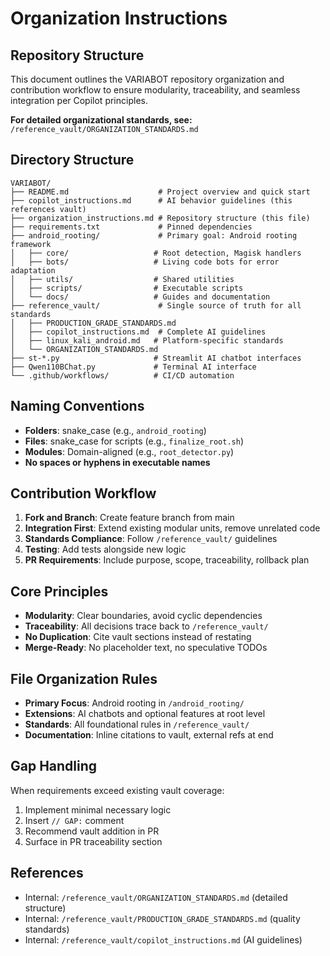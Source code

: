 # Organization Instructions

## Repository Structure

This document outlines the VARIABOT repository organization and contribution workflow to ensure modularity, traceability, and seamless integration per Copilot principles.

**For detailed organizational standards, see:** `/reference_vault/ORGANIZATION_STANDARDS.md`

## Directory Structure

```
VARIABOT/
├── README.md                    # Project overview and quick start
├── copilot_instructions.md      # AI behavior guidelines (this references vault)
├── organization_instructions.md # Repository structure (this file)
├── requirements.txt             # Pinned dependencies
├── android_rooting/             # Primary goal: Android rooting framework
│   ├── core/                   # Root detection, Magisk handlers
│   ├── bots/                   # Living code bots for error adaptation
│   ├── utils/                  # Shared utilities
│   ├── scripts/                # Executable scripts
│   └── docs/                   # Guides and documentation
├── reference_vault/             # Single source of truth for all standards
│   ├── PRODUCTION_GRADE_STANDARDS.md
│   ├── copilot_instructions.md  # Complete AI guidelines
│   ├── linux_kali_android.md   # Platform-specific standards
│   └── ORGANIZATION_STANDARDS.md
├── st-*.py                     # Streamlit AI chatbot interfaces
├── Qwen110BChat.py             # Terminal AI interface
└── .github/workflows/          # CI/CD automation
```

## Naming Conventions

- **Folders**: snake_case (e.g., `android_rooting`)
- **Files**: snake_case for scripts (e.g., `finalize_root.sh`)
- **Modules**: Domain-aligned (e.g., `root_detector.py`)
- **No spaces or hyphens in executable names**

## Contribution Workflow

1. **Fork and Branch**: Create feature branch from main
2. **Integration First**: Extend existing modular units, remove unrelated code
3. **Standards Compliance**: Follow `/reference_vault/` guidelines
4. **Testing**: Add tests alongside new logic  
5. **PR Requirements**: Include purpose, scope, traceability, rollback plan

## Core Principles

- **Modularity**: Clear boundaries, avoid cyclic dependencies
- **Traceability**: All decisions trace back to `/reference_vault/`
- **No Duplication**: Cite vault sections instead of restating
- **Merge-Ready**: No placeholder text, no speculative TODOs

## File Organization Rules

- **Primary Focus**: Android rooting in `/android_rooting/`
- **Extensions**: AI chatbots and optional features at root level
- **Standards**: All foundational rules in `/reference_vault/`
- **Documentation**: Inline citations to vault, external refs at end

## Gap Handling

When requirements exceed existing vault coverage:
1. Implement minimal necessary logic
2. Insert `// GAP:` comment  
3. Recommend vault addition in PR
4. Surface in PR traceability section

## References

- Internal: `/reference_vault/ORGANIZATION_STANDARDS.md` (detailed structure)
- Internal: `/reference_vault/PRODUCTION_GRADE_STANDARDS.md` (quality standards)
- Internal: `/reference_vault/copilot_instructions.md` (AI guidelines)